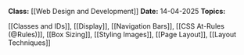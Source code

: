 **Class:** [[Web Design and Development]]
**Date:** 14-04-2025
**Topics:**

[[Classes and IDs]], [[Display]], [[Navigation Bars]], [[CSS At-Rules (@Rules)]], [[Box Sizing]], [[Styling Images]], [[Page Layout]], [[Layout Techniques]]
